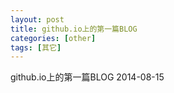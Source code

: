 ```yaml
---
layout: post
title: github.io上的第一篇BLOG
categories: [other]
tags: [其它]
---
```


github.io上的第一篇BLOG 2014-08-15
